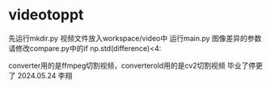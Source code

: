 # videotoppt
先运行mkdir.py
视频文件放入workspace/video中
运行main.py
图像差异的参数请修改compare.py中的if np.std(difference)<4:

converter用的是ffmpeg切割视频，converterold用的是cv2切割视频
毕业了停更了
                                              2024.05.24
                                                李翔
